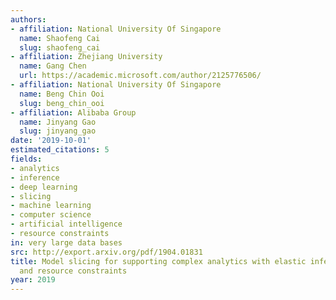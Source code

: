 ```yaml
---
authors:
- affiliation: National University Of Singapore
  name: Shaofeng Cai
  slug: shaofeng_cai
- affiliation: Zhejiang University
  name: Gang Chen
  url: https://academic.microsoft.com/author/2125776506/
- affiliation: National University Of Singapore
  name: Beng Chin Ooi
  slug: beng_chin_ooi
- affiliation: Alibaba Group
  name: Jinyang Gao
  slug: jinyang_gao
date: '2019-10-01'
estimated_citations: 5
fields:
- analytics
- inference
- deep learning
- slicing
- machine learning
- computer science
- artificial intelligence
- resource constraints
in: very large data bases
src: http://export.arxiv.org/pdf/1904.01831
title: Model slicing for supporting complex analytics with elastic inference cost
  and resource constraints
year: 2019
---
```

